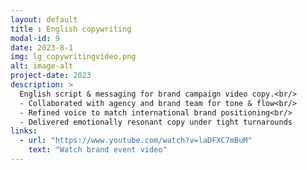 ```yaml
---
layout: default
title : English copywriting
modal-id: 9
date: 2023-8-1
img: lg_copywritingvideo.png
alt: image-alt
project-date: 2023
description: >
  English script & messaging for brand campaign video copy.<br/>
  - Collaborated with agency and brand team for tone & flow<br/>
  - Refined voice to match international brand positioning<br/>
  - Delivered emotionally resonant copy under tight turnarounds
links:
  - url: "https://www.youtube.com/watch?v=laDFXC7mBuM"
    text: "Watch brand event video"
---
```

